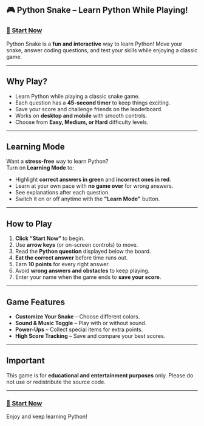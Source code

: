 ## 🎮 Python Snake – Learn Python While Playing!  

### [🐍 Start Now](https://metagalacticscripts.github.io/Python-Snake/)  

Python Snake is a **fun and interactive** way to learn Python! Move your snake, answer coding questions, and test your skills while enjoying a classic game.  

---

## Why Play?  

- Learn Python while playing a classic snake game.  
- Each question has a **45-second timer** to keep things exciting.  
- Save your score and challenge friends on the leaderboard.  
- Works on **desktop and mobile** with smooth controls.  
- Choose from **Easy, Medium, or Hard** difficulty levels.  

---

## Learning Mode  

Want a **stress-free** way to learn Python?  
Turn on **Learning Mode** to:  

- Highlight **correct answers in green** and **incorrect ones in red**.  
- Learn at your own pace with **no game over** for wrong answers.  
- See explanations after each question.  
- Switch it on or off anytime with the **"Learn Mode"** button.  

---

## How to Play  

1. **Click “Start Now”** to begin.  
2. Use **arrow keys** (or on-screen controls) to move.  
3. Read the **Python question** displayed below the board.  
4. **Eat the correct answer** before time runs out.  
5. Earn **10 points** for every right answer.  
6. Avoid **wrong answers and obstacles** to keep playing.  
7. Enter your name when the game ends to **save your score**.  

---

## Game Features  

- **Customize Your Snake** – Choose different colors.  
- **Sound & Music Toggle** – Play with or without sound.  
- **Power-Ups** – Collect special items for extra points.  
- **High Score Tracking** – Save and compare your best scores.  

---

## Important  

This game is for **educational and entertainment purposes** only. Please do not use or redistribute the source code.  

---

### [🐍 Start Now](https://metagalacticscripts.github.io/Python-Snake/)  

Enjoy and keep learning Python!
